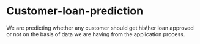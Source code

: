 # Customer-loan-prediction
We are predicting whether any customer should get his\her loan approved or not on the basis of data we are having from the application process.
